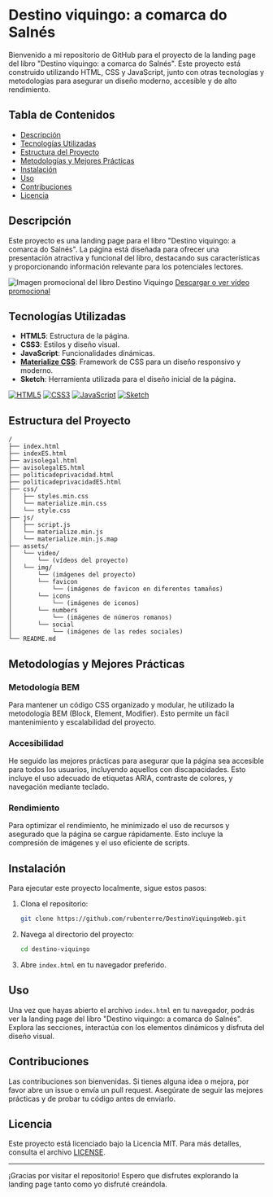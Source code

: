 # Destino viquingo: a comarca do Salnés

Bienvenido a mi repositorio de GitHub para el proyecto de la landing page del libro "Destino viquingo: a comarca do Salnés". Este proyecto está construido utilizando HTML, CSS y JavaScript, junto con otras tecnologías y metodologías para asegurar un diseño moderno, accesible y de alto rendimiento.

## Tabla de Contenidos

- [Descripción](#descripción)
- [Tecnologías Utilizadas](#tecnologías-utilizadas)
- [Estructura del Proyecto](#estructura-del-proyecto)
- [Metodologías y Mejores Prácticas](#metodologías-y-mejores-prácticas)
- [Instalación](#instalación)
- [Uso](#uso)
- [Contribuciones](#contribuciones)
- [Licencia](#licencia)

## Descripción

Este proyecto es una landing page para el libro "Destino viquingo: a comarca do Salnés". La página está diseñada para ofrecer una presentación atractiva y funcional del libro, destacando sus características y proporcionando información relevante para los potenciales lectores.

![Imagen promocional del libro Destino Viquingo](https://raw.githubusercontent.com/rubenterre/DestinoViquingoWeb/assets/img/Destino_Viquingo_libro.png)
[Descargar o ver vídeo promocional](assets/video/DestinoViquingo_Booktrailer_13062024_redux.mp4)

## Tecnologías Utilizadas

- **HTML5**: Estructura de la página.
- **CSS3**: Estilos y diseño visual.
- **JavaScript**: Funcionalidades dinámicas.
- **[Materialize CSS](https://materializeweb.com/)**: Framework de CSS para un diseño responsivo y moderno.
- **Sketch**: Herramienta utilizada para el diseño inicial de la página.

[![HTML5](https://img.shields.io/badge/HTML5-ffff00?style=for-the-badge&logo=html5&logoColor=white&labelColor=101010)]()
[![CSS3](https://img.shields.io/badge/CSS3-ffab00?style=for-the-badge&logo=css3&logoColor=white&labelColor=101010)]()
[![JavaScript](https://img.shields.io/badge/JavaScript-F7DF1E?style=for-the-badge&logo=javascript&logoColor=white&labelColor=101010)]()
[![Sketch](https://img.shields.io/badge/Sketch-fb8c00?style=for-the-badge&logo=sketch&logoColor=white&labelColor=101010)]()

## Estructura del Proyecto

```
/
├── index.html
├── indexES.html
├── avisolegal.html
├── avisolegalES.html
├── politicadeprivacidad.html
├── politicadeprivacidadES.html
├── css/
│   ├── styles.min.css
│   └── materialize.min.css
│   └── style.css
├── js/
│   ├── script.js
│   └── materialize.min.js
│   └── materialize.min.js.map
├── assets/
│   └── video/
│       └── (vídeos del proyecto)
│   └── img/
│       └── (imágenes del proyecto)
│       └── favicon
│           └── (imágenes de favicon en diferentes tamaños)
│       └── icons
│           └── (imágenes de iconos)
│       └── numbers
│           └── (imágenes de números romanos)
│       └── social
│           └── (imágenes de las redes sociales)
└── README.md
```

## Metodologías y Mejores Prácticas

### Metodología BEM

Para mantener un código CSS organizado y modular, he utilizado la metodología BEM (Block, Element, Modifier). Esto permite un fácil mantenimiento y escalabilidad del proyecto.

### Accesibilidad

He seguido las mejores prácticas para asegurar que la página sea accesible para todos los usuarios, incluyendo aquellos con discapacidades. Esto incluye el uso adecuado de etiquetas ARIA, contraste de colores, y navegación mediante teclado.

### Rendimiento

Para optimizar el rendimiento, he minimizado el uso de recursos y asegurado que la página se cargue rápidamente. Esto incluye la compresión de imágenes y el uso eficiente de scripts.

## Instalación

Para ejecutar este proyecto localmente, sigue estos pasos:

1. Clona el repositorio:
   ```bash
   git clone https://github.com/rubenterre/DestinoViquingoWeb.git
   ```
2. Navega al directorio del proyecto:
   ```bash
   cd destino-viquingo
   ```
3. Abre `index.html` en tu navegador preferido.

## Uso

Una vez que hayas abierto el archivo `index.html` en tu navegador, podrás ver la landing page del libro "Destino viquingo: a comarca do Salnés". Explora las secciones, interactúa con los elementos dinámicos y disfruta del diseño visual.

## Contribuciones

Las contribuciones son bienvenidas. Si tienes alguna idea o mejora, por favor abre un issue o envía un pull request. Asegúrate de seguir las mejores prácticas y de probar tu código antes de enviarlo.

## Licencia

Este proyecto está licenciado bajo la Licencia MIT. Para más detalles, consulta el archivo [LICENSE](LICENSE).

---

¡Gracias por visitar el repositorio! Espero que disfrutes explorando la landing page tanto como yo disfruté creándola.